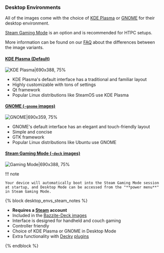 ### Desktop Environments

All of the images come with the choice of [KDE Plasma](https://kde.org/plasma-desktop/) or
[GNOME](https://www.gnome.org/) for their desktop environment.

[Steam Gaming Mode](https://github.com/KyleGospo/gamescope-session) is an option and is recommended for HTPC setups.

More information can be found on our [FAQ](https://faq.bazzite.gg) about the differences between the image variants.

#### [KDE Plasma (Default)](https://kde.org/plasma-desktop/)

![KDE Plasma|690x388, 75%](/img/KDE_Plasma_DE.jpeg)

- KDE Plasma's default interface has a traditional and familiar layout
- Highly customizable with tons of settings
- Qt framework
- Popular Linux distributions like SteamOS use KDE Plasma

#### [GNOME (`-gnome` images)](https://www.gnome.org/)

![GNOME|690x359, 75%](/img/GNOME_DE.png)

- GNOME's default interface has an elegant and touch-friendly layout
- Simple and concise
- GTK framework
- Popular Linux distributions like Ubuntu use GNOME

#### [Steam Gaming Mode (`-deck` images)](/Handheld_and_HTPC_edition/Steam_Gaming_Mode.md)

![Gaming Mode|690x388, 75%](/img/Gaming_Mode.jpeg)

!!! note

    Your device will automatically boot into the Steam Gaming Mode session at startup, and Desktop Mode can be accessed from the "**power menu**" in Steam Gaming Mode.

{% block desktop_envs_steam_notes %}

- **Requires a [Steam](https://store.steampowered.com/) account**
- Included in the [Bazzite-Deck images](/Handheld_and_HTPC_edition/Steam_Gaming_Mode.md)
- Interface is designed for handheld and couch gaming
- Controller friendly
- Choice of KDE Plasma or GNOME in Desktop Mode
- Extra functionality with [Decky](https://github.com/SteamDeckHomebrew/decky-loader) [plugins](https://plugins.deckbrew.xyz/)

{% endblock %}
